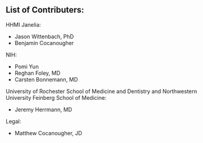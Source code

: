 ## List of Contributers:
HHMI Janelia:
* Jason Wittenbach, PhD
* Benjamin Cocanougher

NIH: 
* Pomi Yun 
* Reghan Foley, MD
* Carsten Bonnemann, MD

University of Rochester School of Medicine and Dentistry and Northwestern University Feinberg School of Medicine:
* Jeremy Herrmann, MD

Legal:
* Matthew Cocanougher, JD

